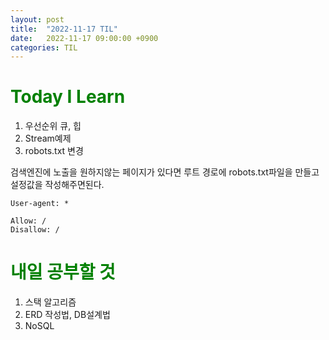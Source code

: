 ```yaml
---
layout: post
title:  "2022-11-17 TIL"
date:   2022-11-17 09:00:00 +0900
categories: TIL
---
```


<span style="color:green"> Today I Learn  </span>
=====================================================

1. 우선순위 큐, 힙
2. Stream예제
3. robots.txt 변경

검색엔진에 노출을 원하지않는 페이지가 있다면 루트 경로에 robots.txt파일을 만들고 설정값을 작성해주면된다.

```
User-agent: *

Allow: /
Disallow: /
```

<span style="color:green"> 내일 공부할 것 </span>
=====================================================
1. 스택 알고리즘
2. ERD 작성법, DB설계법
3. NoSQL